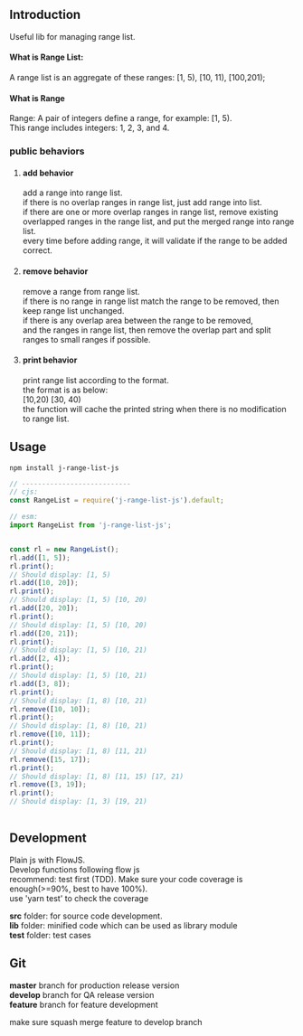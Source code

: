 ## Introduction
Useful lib for managing range list. 

#### What is Range List:
A range list is an aggregate of these ranges: [1, 5), [10, 11), [100,201);

#### What is Range
Range: A pair of integers define a range, for example: [1, 5).   
This range includes integers: 1, 2, 3, and 4.  

### public behaviors
1. #### add behavior  
   add a range into range list.   
   if there is no overlap ranges in range list, just add range into list.  
   if there are one or more overlap ranges in range list, remove existing overlapped ranges in the range list, and put
   the merged range into range list.  
   every time before adding range, it will validate if the range to be added correct.   
2. #### remove behavior  
   remove a range from range list.   
   if there is no range in range list match the range to be removed, then keep range list unchanged.  
   if there is any overlap area between the range to be removed,   
   and the ranges in range list, then remove the overlap part and split ranges to small ranges if possible.   
3. #### print behavior  
   print range list according to the format.   
   the format is as below:  
   [10,20) [30, 40)  
   the function will cache the printed string when there is no modification to range list.   
   
## Usage
```
npm install j-range-list-js
```

```javascript
// ---------------------------
// cjs: 
const RangeList = require('j-range-list-js').default;

// esm:
import RangeList from 'j-range-list-js';


const rl = new RangeList();
rl.add([1, 5]);
rl.print();
// Should display: [1, 5)
rl.add([10, 20]);
rl.print();
// Should display: [1, 5) [10, 20)
rl.add([20, 20]);
rl.print();
// Should display: [1, 5) [10, 20)
rl.add([20, 21]);
rl.print();
// Should display: [1, 5) [10, 21)
rl.add([2, 4]);
rl.print();
// Should display: [1, 5) [10, 21)
rl.add([3, 8]);
rl.print();
// Should display: [1, 8) [10, 21)
rl.remove([10, 10]);
rl.print();
// Should display: [1, 8) [10, 21)
rl.remove([10, 11]);
rl.print();
// Should display: [1, 8) [11, 21)
rl.remove([15, 17]);
rl.print();
// Should display: [1, 8) [11, 15) [17, 21)
rl.remove([3, 19]);
rl.print();
// Should display: [1, 3) [19, 21)
 
```

## Development
Plain js with FlowJS.  
Develop functions following flow js   
recommend: test first  (TDD). Make sure your code coverage is enough(>=90%, best to have 100%).   
use 'yarn test' to check the coverage   

**src** folder: for source code development.  
**lib** folder: minified code which can be used as library module  
**test** folder: test cases  


## Git 
**master** branch for production release version  
**develop** branch for QA release version  
**feature** branch for feature development  
  
make sure squash merge feature to develop branch  


